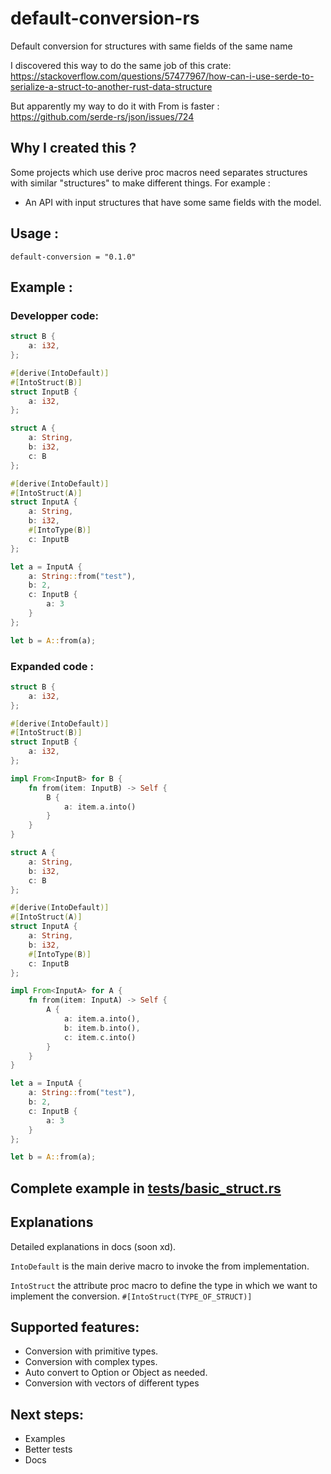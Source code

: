 # default-conversion-rs
Default conversion for structures with same fields of the same name

I discovered this way to do the same job of this crate: https://stackoverflow.com/questions/57477967/how-can-i-use-serde-to-serialize-a-struct-to-another-rust-data-structure

But apparently my way to do it with From is faster : https://github.com/serde-rs/json/issues/724

## Why I created this ?

Some projects which use derive proc macros need separates structures with similar "structures" to make different things. For example :

- An API with input structures that have some same fields with the model.

## Usage :

```
default-conversion = "0.1.0"
```

## Example :

### Developper code:

```rust
struct B {
    a: i32,
};

#[derive(IntoDefault)]
#[IntoStruct(B)]
struct InputB {
    a: i32,
};

struct A {
    a: String,
    b: i32,
    c: B
};

#[derive(IntoDefault)]
#[IntoStruct(A)]
struct InputA {
    a: String,
    b: i32,
    #[IntoType(B)]
    c: InputB
};

let a = InputA {
    a: String::from("test"),
    b: 2,
    c: InputB {
        a: 3
    }
};

let b = A::from(a);
```

### Expanded code :

```rust
struct B {
    a: i32,
};

#[derive(IntoDefault)]
#[IntoStruct(B)]
struct InputB {
    a: i32,
};

impl From<InputB> for B {
    fn from(item: InputB) -> Self {
        B {
            a: item.a.into()
        }
    }
}

struct A {
    a: String,
    b: i32,
    c: B
};

#[derive(IntoDefault)]
#[IntoStruct(A)]
struct InputA {
    a: String,
    b: i32,
    #[IntoType(B)]
    c: InputB
};

impl From<InputA> for A {
    fn from(item: InputA) -> Self {
        A {
            a: item.a.into(),
            b: item.b.into(),
            c: item.c.into()
        }
    }
}

let a = InputA {
    a: String::from("test"),
    b: 2,
    c: InputB {
        a: 3
    }
};

let b = A::from(a);
```

## Complete example in [tests/basic_struct.rs](https://github.com/AurelienFT/default-conversion-rs/blob/main/tests/basic_struct.rs)

## Explanations

Detailed explanations in docs (soon xd).

`IntoDefault` is the main derive macro to invoke the from implementation.

`IntoStruct` the attribute proc macro to define the type in which we want to implement the conversion. `#[IntoStruct(TYPE_OF_STRUCT)]`


## Supported features:

- Conversion with primitive types.
- Conversion with complex types.
- Auto convert to Option or Object as needed.
- Conversion with vectors of different types

## Next steps:

- Examples
- Better tests
- Docs